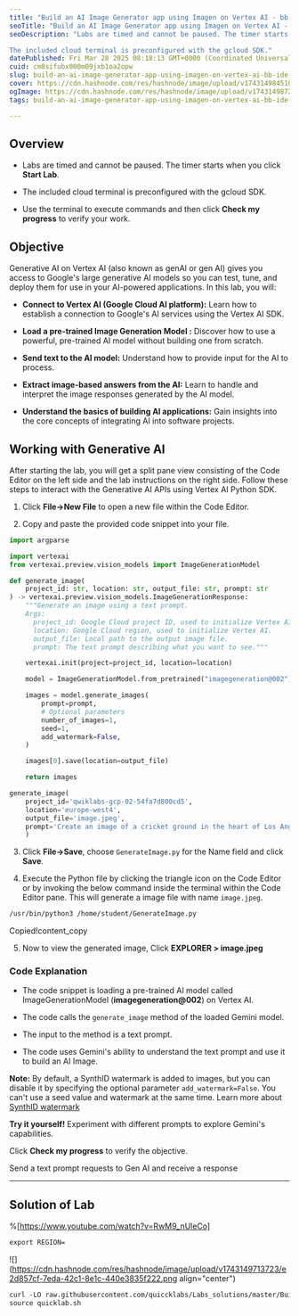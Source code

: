 ```yaml
---
title: "Build an AI Image Generator app using Imagen on Vertex AI - bb-ide-genai-002"
seoTitle: "Build an AI Image Generator app using Imagen on Vertex AI - bb-ide-gen"
seoDescription: "Labs are timed and cannot be paused. The timer starts when you click Start Lab.

The included cloud terminal is preconfigured with the gcloud SDK."
datePublished: Fri Mar 28 2025 08:18:13 GMT+0000 (Coordinated Universal Time)
cuid: cm8sifubx000m09jxb1oa2opw
slug: build-an-ai-image-generator-app-using-imagen-on-vertex-ai-bb-ide-genai-002
cover: https://cdn.hashnode.com/res/hashnode/image/upload/v1743149845108/2073746d-8f50-4125-a780-28b24820ff7e.png
ogImage: https://cdn.hashnode.com/res/hashnode/image/upload/v1743149872974/8bcb6e2a-2c8f-439f-988f-a974c75fde9c.png
tags: build-an-ai-image-generator-app-using-imagen-on-vertex-ai-bb-ide-genai-002, build-an-ai-image-generator-app-using-imagen-on-vertex-ai, bb-ide-genai-002

---
```


## **Overview**

* Labs are timed and cannot be paused. The timer starts when you click **Start Lab**.
    
* The included cloud terminal is preconfigured with the gcloud SDK.
    
* Use the terminal to execute commands and then click **Check my progress** to verify your work.
    

## **Objective**

Generative AI on Vertex AI (also known as genAI or gen AI) gives you access to Google's large generative AI models so you can test, tune, and deploy them for use in your AI-powered applications. In this lab, you will:

* **Connect to Vertex AI (Google Cloud AI platform):** Learn how to establish a connection to Google's AI services using the Vertex AI SDK.
    
* **Load a pre-trained Image Generation Model :** Discover how to use a powerful, pre-trained AI model without building one from scratch.
    
* **Send text to the AI model:** Understand how to provide input for the AI to process.
    
* **Extract image-based answers from the AI:** Learn to handle and interpret the image responses generated by the AI model.
    
* **Understand the basics of building AI applications:** Gain insights into the core concepts of integrating AI into software projects.
    

## **Working with Generative AI**

After starting the lab, you will get a split pane view consisting of the Code Editor on the left side and the lab instructions on the right side. Follow these steps to interact with the Generative AI APIs using Vertex AI Python SDK.

1. Click **File-&gt;New File** to open a new file within the Code Editor.
    
2. Copy and paste the provided code snippet into your file.
    

```python
import argparse

import vertexai
from vertexai.preview.vision_models import ImageGenerationModel

def generate_image(
    project_id: str, location: str, output_file: str, prompt: str
) -> vertexai.preview.vision_models.ImageGenerationResponse:
    """Generate an image using a text prompt.
    Args:
      project_id: Google Cloud project ID, used to initialize Vertex AI.
      location: Google Cloud region, used to initialize Vertex AI.
      output_file: Local path to the output image file.
      prompt: The text prompt describing what you want to see."""

    vertexai.init(project=project_id, location=location)

    model = ImageGenerationModel.from_pretrained("imagegeneration@002")

    images = model.generate_images(
        prompt=prompt,
        # Optional parameters
        number_of_images=1,
        seed=1,
        add_watermark=False,
    )

    images[0].save(location=output_file)

    return images

generate_image(
    project_id='qwiklabs-gcp-02-54fa7d800cd5',
    location='europe-west4',
    output_file='image.jpeg',
    prompt='Create an image of a cricket ground in the heart of Los Angeles',
    )
```

3. Click **File-&gt;Save**, choose `GenerateImage.py` for the Name field and click **Save**.
    
4. Execute the Python file by clicking the triangle icon on the Code Editor or by invoking the below command inside the terminal within the Code Editor pane. This will generate a image file with name `image.jpeg`.
    

```apache
/usr/bin/python3 /home/student/GenerateImage.py
```

Copied!content\_copy

5. Now to view the generated image, Click **EXPLORER &gt; image.jpeg**
    

### Code Explanation

* The code snippet is loading a pre-trained AI model called ImageGenerationModel (**imagegeneration@002**) on Vertex AI.
    
* The code calls the `generate_image` method of the loaded Gemini model.
    
* The input to the method is a text prompt.
    
* The code uses Gemini's ability to understand the text prompt and use it to build an AI Image.
    

**Note:** By default, a SynthID watermark is added to images, but you can disable it by specifying the optional parameter `add_watermark=False`. You can't use a seed value and watermark at the same time. Learn more about [SynthID watermark](https://deepmind.google/technologies/synthid/)

**Try it yourself!** Experiment with different prompts to explore Gemini's capabilities.

Click **Check my progress** to verify the objective.

Send a text prompt requests to Gen AI and receive a response

---

## Solution of Lab

%[https://www.youtube.com/watch?v=RwM9_nUleCo] 

```apache
export REGION=
```

![](https://cdn.hashnode.com/res/hashnode/image/upload/v1743149713723/e2d857cf-7eda-42c1-8e1c-440e3835f222.png align="center")

```apache
curl -LO raw.githubusercontent.com/quiccklabs/Labs_solutions/master/Build%20an%20AI%20Image%20Generator%20app%20using%20Imagen%20on%20Vertex%20AI/quicklab.sh
source quicklab.sh
```